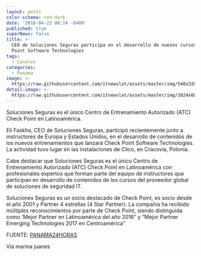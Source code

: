 ```yaml
---
layout: posts
color-schema: red-dark
date: '2018-04-23 08:24 -0400'
published: true
superNews: false
title: >-
  CEO de Soluciones Seguras participa en el desarrollo de nuevos cursos de Check
  Point Software Technologies
tags:
  - Canales
categories:
  - Panama
image: >-
  https://raw.githubusercontent.com/itnewslat/assets/master/img/540x320/Soluciones-Seguras-p.jpg
detail-image: >-
  https://raw.githubusercontent.com/itnewslat/assets/master/img/1024x680/Soluciones-Seguras-g.jpg
---
```

Soluciones Seguras es el único Centro de Entrenamiento Autorizado (ATC) Check Point en Latinoamérica.

Eli Faskha, CEO de Soluciones Seguras, participó recientemente junto a instructores de Europa y Estados Unidos, en el desarrollo de contenidos de los nuevos entrenamientos que lanzará Check Point Software Technologies. La actividad tuvo lugar en las instalaciones de Clico, en Cracovia, Polonia.

Cabe destacar que Soluciones Seguras es el único Centro de Entrenamiento Autorizado (ATC) Check Point en Latinoamérica con profesionales expertos que forman parte del equipo de instructores que participan en desarrollo de contenidos de los cursos del proveedor global de soluciones de seguridad IT.

Soluciones Seguras es un socio destacado de Check Point,  es socio desde el año 2001 y Partner 4 estrellas (4 Star Partner). La compañia ha recibido múltiples reconocimientos por parte de Check Point, siendo distinguida como ‘Mejor Partner en Latinoamérica del año 2016″  y “Mejor Partner Emerging Technologies 2017 en Centroamérica”

FUENTE: [PANAMA24HORAS](http://www.panama24horas.com.pa/tecnologia/ceo-de-soluciones-seguras-participa-en-el-desarrollo-de-nuevos-cursos-de-check-point-software-technologies/)

Vía marina juanes
